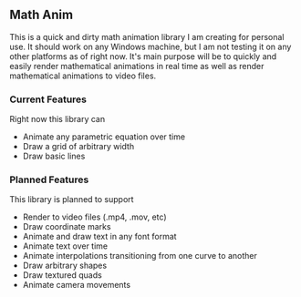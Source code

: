 ## Math Anim

This is a quick and dirty math animation library I am creating for personal use. It should work on any Windows machine, but I am not testing it on any other platforms as of right now. It's main purpose will be to quickly and easily render mathematical animations in real time as well as render mathematical animations to video files.

### Current Features

Right now this library can

* Animate any parametric equation over time
* Draw a grid of arbitrary width
* Draw basic lines

### Planned Features

This library is planned to support

* Render to video files (.mp4, .mov, etc)
* Draw coordinate marks
* Animate and draw text in any font format
* Animate text over time
* Animate interpolations transitioning from one curve to another
* Draw arbitrary shapes
* Draw textured quads
* Animate camera movements

